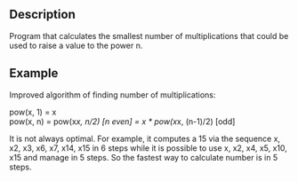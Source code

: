 ## Description

Program that calculates the smallest number of multiplications that could be used to raise a value to the power n.

## Example

Improved algorithm of finding number of multiplications:

pow(x, 1) = x         
pow(x, n) = pow(x*x, n/2) [n even]
          = x * pow(x*x, (n-1)/2) [odd]
          
It is not always optimal.
For example, it computes a 15 via the sequence x, x2, x3, x6, x7, x14, x15 in 6 steps
while it is possible to use x, x2, x4, x5, x10, x15 and manage in 5 steps. So the fastest way to calculate number is in 5 steps.
